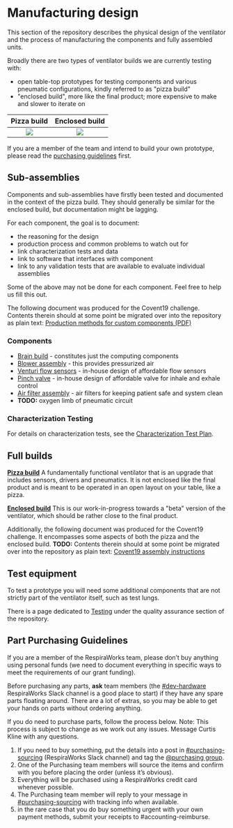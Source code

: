 # Manufacturing design

This section of the repository describes the physical design of the ventilator and the process of manufacturing the
components and fully assembled units.

Broadly there are two types of ventilator builds we are currently testing with:
- open table-top prototypes for testing components and various pneumatic configurations, kindly referred to as "pizza build"
- "enclosed build", more like the final product; more expensive to make and slower to iterate on

| Pizza build  |  Enclosed build   |
|:---------------------:|:--------------------:|
![](pizza_build/graphics/3_pizzas_small.jpg) |![](enclosed_build/graphics/india1.jpeg) |

If you are a member of the team and intend to build your own prototype, please read the
[purchasing guidelines](#part-purchasing-guidelines) first.

## Sub-assemblies

Components and sub-assemblies have firstly been tested and documented in the context of the pizza build. They should
generally be similar for the enclosed build, but documentation might be lagging.

For each component, the goal is to document:
* the reasoning for the design
* production process and common problems to watch out for
* link characterization tests and data
* link to software that interfaces with component
* link to any validation tests that are available to evaluate individual assemblies

Some of the above may not be done for each component. Feel free to help us fill this out.

The following document was produced for the Covent19 challenge. Contents therein should at some point be migrated
over into the repository as plain text:
[Production methods for custom components (PDF)](assets/covent-june-2020-production-methods-for-custom-components.pdf)

### Components

* [Brain build](brain) - constitutes just the computing components
* [Blower assembly](blower) - this provides pressurized air
* [Venturi flow sensors](venturi) - in-house design of affordable flow sensors
* [Pinch valve](pinch_valve) - in-house design of affordable valve for inhale and exhale control
* [Air filter assembly](filter_holder) - air filters for keeping patient safe and system clean
* **TODO:** oxygen limb of pneumatic circuit

### Characterization Testing

For details on characterization tests, see the [Characterization Test Plan](characterization-test-plan.md).

## Full builds

[**Pizza build**](pizza_build)
A fundamentally functional ventilator that is an upgrade that includes sensors, drivers and pneumatics.
It is not enclosed like the final product and is meant to be operated in an open layout on your table, like a pizza.

[**Enclosed build**](enclosed_build)
This is our work-in-progress towards a "beta" version of the ventilator, which should be rather close to the final
product.

Additionally, the following document was produced for the Covent19 challenge. It encompasses some aspects of both the
pizza and the enclosed build. **TODO:** Contents therein should at some point be migrated over into the repository as
plain text: [Covent19 assembly instructions](assets/covent-june-2020-assembly-instructions.pdf)

## Test equipment

To test a prototype you will need some additional components that are not strictly part of the ventilator itself, such
as test lungs.

There is a page dedicated to [Testing](../quality-assurance/testing) under the quality assurance section of the repository.

## Part Purchasing Guidelines

If you are a member of the RespiraWorks team, please don’t buy anything using personal funds (we need to document everything in specific ways to meet the requirements of our grant funding).

Before purchasing any parts, **ask** team members (the [#dev-hardware](https://respiraworks.slack.com/archives/C012UTERXD5) RespiraWorks Slack channel is a good place to start) if they have any spare parts floating around. There are a lot of extras, so you may be able to get your hands on parts without ordering anything.

If you do need to purchase parts, follow the process below. Note: This process is subject to change as we work out any issues. Message Curtis Kline with any questions.

1. If you need to buy something, put the details into a post in [#purchasing-sourcing](https://respiraworks.slack.com/archives/C011FD2TEQM) (RespiraWorks Slack channel) and tag the [@purchasing group](https://respiraworks.slack.com/admin/user_groups).
2. One of the Purchasing team members will source the items and confirm with you before placing the order (unless it’s obvious).
3. Everything will be purchased using a RespiraWorks credit card whenever possible.
4. The Purchasing team member will reply to your message in [#purchasing-sourcing](https://respiraworks.slack.com/archives/C011FD2TEQM) with tracking info when available.
5. in the rare case that you do buy something urgent with your own payment methods, submit your receipts to #accounting-reimburse.
